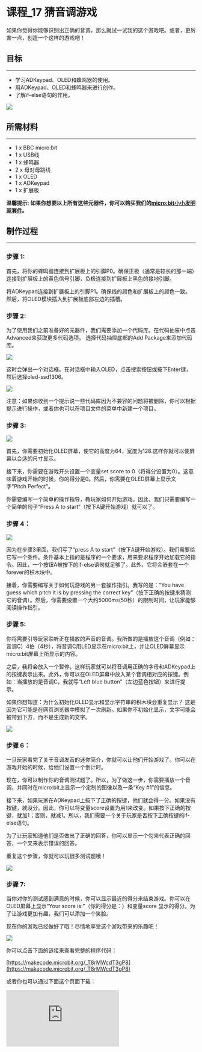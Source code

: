 # 课程_17 猜音调游戏

如果你觉得你能够识别出正确的音调，那么就试一试我的这个游戏吧。或者，更厉害一点，创造一个这样的游戏吧！

## 目标
---

- 学习ADKeypad、OLED和蜂鸣器的使用。
- 用ADKeypad、OLED和蜂鸣器来进行创作。
- 了解if-else语句的作用。

![](./images/uONyfJT.jpg)


## 所需材料
---

- 1 x BBC micro:bit
- 1 x USB线
- 1 x 蜂鸣器
- 2 x 母对母跳线
- 1 x OLED
- 1 x ADKeypad
- 1 x 扩展板

**温馨提示: 如果你想要以上所有这些元器件，你可以购买我们的[micro:bit小小发明家套件](https://item.taobao.com/item.htm?spm=a230r.7195193.1997079397.9.z3IMPf&id=564707672256&abbucket=5)。**


## 制作过程
---

### 步骤 1:

首先，将你的蜂鸣器连接到扩展板上的引脚P0。确保正极（通常是较长的那一端）连接到扩展板上的黄色信号引脚，负极连接到扩展板上黑色的接地引脚。

将ADKeypad连接到扩展板上的引脚P1。确保线的颜色和扩展板上的颜色一致。然后，将OLED模块插入到扩展板底部左边的插槽。


### 步骤 2:

为了使用我们之前准备好的元器件，我们需要添加一个代码库。在代码抽屉中点击Advanced来获取更多代码选项。 选择代码抽屉底部的Add Package来添加代码库。

![](./images/S54AWdC.png)

这时会弹出一个对话框。在对话框中输入OLED，点击搜索按钮或按下Enter键，然后选择oled-ssd1306。

![](./images/S54AWdD.png)

注意：如果你收到一个提示说一些代码库因为不兼容的问题将被删除，你可以根据提示进行操作，或者你也可以在项目文件的菜单中新建一个项目。


### 步骤 3:

![](./images/Tinker_Kit_case_17_01.png)

首先，你需要初始化OLED屏幕，使它的高度为64，宽度为128.这样你就可以使屏幕以合适的尺寸显示。

接下来，你需要在游戏开头设置一个变量set score to 0（将得分设置为0）。这意味着游戏开始的时候，你的得分是0。然后，你需要在OLED屏幕上显示文字“Pitch Perfect”。

你需要编写一个简单的操作指导，教玩家如何开始游戏。因此，我们只需要编写一个简单的句子“Press A to start”（按下A键开始游戏）就可以了。


### 步骤 4：

![](./images/Tinker_Kit_case_17_02.png)

因为在步骤3里面，我们写了“press A to start”（按下A键开始游戏）。我们需要给它写一个条件。条件基本上指的是程序的一个要求，用来要求程序开始加载它的指令。因此，一个按钮A被按下的if-else语句就足够了。此外，它将会嵌套在一个forever的积木块中。

接着，你需要编写关于如何玩游戏的另一套操作指引。我写的是：“You have guess which pitch it is by pressing the correct key”（按下正确的按键来猜测它的音调）。然后，你需要设置一个大约5000ms(50秒）的限制时间，让玩家能够阅读操作指引。


### 步骤 5:

你将需要引导玩家聆听正在播放的声音的音调。我所做的是播放这个音调（例如：音调C）4拍（4秒），将音调C用LED显示在micro:bit上，并让OLED屏幕显示micro:bit屏幕上所显示的内容。

之后，我将会放入一个暂停，这样玩家就可以将音调用正确的字母和ADKeypad上的按键表示出来。此外，你可以在OLED屏幕中放入某个音调相对应的按键。例如：当播放的是音调C，我就写“Left blue button”（左边蓝色按钮）来进行提示。

如果你想知道：为什么初始化OLED显示和显示字符串的积木块会重复显示？ 这是因为它可能是在网页浏览器中模拟了一次刷新。如果你不初始化显示，文字可能会被带到下方，而不是生成新的文字。

![](./images/Tinker_Kit_case_17_03.png)


### 步骤 6：

一旦玩家看完了关于音调发音的迷你简介，你就可以让他们开始游戏了。你可以在游戏开始的时候，给他们设置一个倒计时。

现在，你可以制作你的音调测试题了。所以，为了做这一步，你需要播放一个音调，并同时在micro:bit上显示一个定制的图像以及一条“Key #1”的信息。

接下来，如果玩家在ADKeypad上按下了正确的按键，他们就会得一分。如果没有按键，就没分。因此，你可以将变量score设置为用1来改变。如果按下正确的按键，就加1；否则，就减1。所以，我们需要一个关于玩家是否按下正确按键的if-else语句。

为了让玩家知道他们是否做出了正确的回答，你可以显示一个勾来代表正确的回答，一个叉来表示错误的回答。

重复这个步骤，你就可以玩很多测试题哦！

![](./images/Tinker_Kit_case_17_04.png)


### 步骤 7:

当你对你的测试感到满意的时候，你可以显示最近的得分来结束游戏。你可以在OLED屏幕上显示“Your score is:”（你的得分是：）和变量score 显示的得分。为了让游戏更加有趣，我们可以添加一个笑脸。

现在你的游戏已经做好了哦！尽情地享受这个游戏带来的乐趣吧！

![](./images/Tinker_Kit_case_17_05.png)

你可以点击下面的链接来查看完整的程序代码：

[https://makecode.microbit.org/_T8rMWcdT3gP8](https://makecode.microbit.org/_T8rMWcdT3gP8)

或者你也可以通过下面这个页面下载：

<div
    style={{
        position: 'relative',
        paddingBottom: '60%',
        overflow: 'hidden',
    }}
>
    <iframe
        src="https://makecode.microbit.org/_T8rMWcdT3gP8"
        frameborder="0"
        sandbox="allow-popups allow-forms allow-scripts allow-same-origin"
        style={{
            position: 'absolute',
            width: '100%',
            height: '100%',
        }}
    />
</div>

## 常见问题
---
